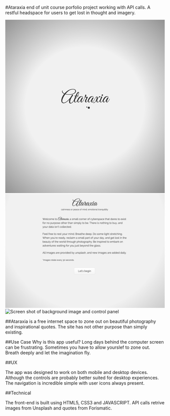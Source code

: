 #Ataraxia end of unit course porfolio project working with API calls. A restful headspace for users to get lost in thought and imagery.

![Screen shot of app preloading screen](/_img/screen01.png?raw=true "Screen 0")
![Screen shot of welcome message](/_img/screen02.png?raw=true "Screen 1")
![Screen shot of background image and control panel](/_img/screen03.png?raw=true "Screen 2")

##Ataraxia is a free internet space to zone out on beautiful photography and inspirational quotes. The site has not other purpose than simply existing.

##Use Case Why is this app useful? Long days behind the computer screen can be frustrating. Sometimes you have to allow yourslef to zone out. Breath deeply and let the imagination fly.

##UX

The app was designed to work on both mobile and desktop devices. Although the controls are probably better suited for desktop experiences. The navigation is incredible simple with user icons always present.

##Technical

The front-end is built using HTML5, CSS3 and JAVASCRIPT. API calls retrive images from Unsplash and quotes from Forismatic.